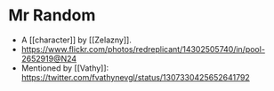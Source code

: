 # Mr Random
- A [[character]] by [[Zelazny]].
- https://www.flickr.com/photos/redreplicant/14302505740/in/pool-2652919@N24
- Mentioned by [[Vathy]]: https://twitter.com/fvathynevgl/status/1307330425652641792
